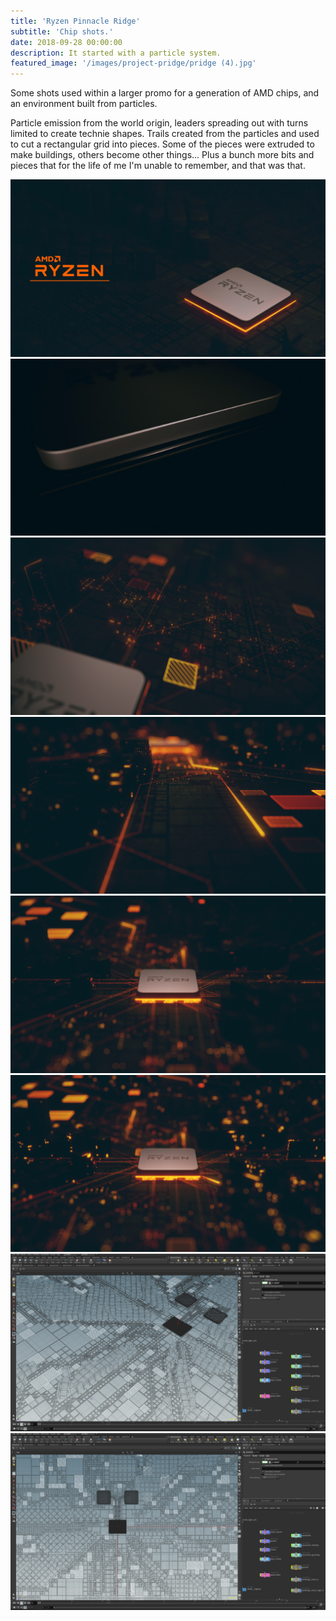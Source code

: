 ```yaml
---
title: 'Ryzen Pinnacle Ridge'
subtitle: 'Chip shots.'
date: 2018-09-28 00:00:00
description: It started with a particle system.
featured_image: '/images/project-pridge/pridge (4).jpg'
---
```

Some shots used within a larger promo for a generation of AMD chips, and an environment built from particles.

Particle emission from the world origin, leaders spreading out with turns limited to create technie shapes. Trails created from the particles and used to cut a rectangular grid into pieces. Some of the pieces were extruded to make buildings, others become other things... Plus a bunch more bits and pieces that for the life of me I'm unable to remember, and that was that.

<div class="gallery" data-columns="2">
	<img src="/images/project-pridge/pridge (6).jpg">
	<img src="/images/project-pridge/pridge (2).jpg">		
	<img src="/images/project-pridge/pridge (5).jpg">		
	<img src="/images/project-pridge/pridge (3).jpg">		
	<img src="/images/project-pridge/pridge (1).jpg">
	<img src="/images/project-pridge/pridge (4).jpg">				
	<img src="/images/project-pridge/pridge_wire-(5).jpg">			
	<img src="/images/project-pridge/pridge_wire-(6).jpg">		
</div>